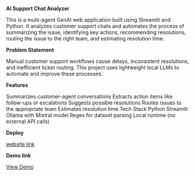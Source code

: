 **AI Support Chat Analyzer**

This is a multi-agent GenAI web application built using Streamlit and Python. It analyzes customer support chats and automates the process of summarizing the issue, identifying key actions, recommending resolutions, routing the issue to the right team, and estimating resolution time.

**Problem Statement**



Manual customer support workflows cause delays, inconsistent resolutions, and inefficient ticket routing. This project uses lightweight local LLMs to automate and improve these processes.

**Features**

Summarizes customer-agent conversations
Extracts action items like follow-ups or escalations
Suggests possible resolutions
Routes issues to the appropriate team
Estimates resolution time
Tech Stack
Python
Streamlit
Ollama with Mistral model
Regex for dataset parsing
Local runtime (no external API calls)

**Deploy**

[website link](https://atharvaj.streamlit.app/)

**Demo link**

[View Demo](https://drive.google.com/file/d/1TCRr8XIZ2DlePt8-dQD-NHiP7d9_-pJV/view?usp=sharing)

